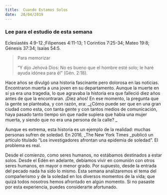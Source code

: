 ```yaml
---
title:  Cuando Estamos Solos
date:  20/04/2019
---
```


### Lee para el estudio de esta semana
Eclesiastés 4:9-12.;Filipenses 4:11-13; 1 Corintios 7:25-34; Mateo 19:8; Génesis 37:34; Isaías 54:5.

> <p>Para memorizar</p>
> “Y dijo Jehová Dios: No es bueno que el hombre esté solo; le haré ayuda idónea para él” (Gén. 2:18).

Hace años se divulgó una historia fascinante pero dolorosa en las noticias. Encontraron muerta a una joven en su departamento. Aunque la muerte en sí ya era una tragedia, lo que agravaba la historia era que falleció diez años antes de que la encontraran. ¡Diez años! En ese momento, la pregunta que la gente se planteaba, y con razón, era: _¿Cómo puede ser que en una gran ciudad como esta, con tanta gente y con tantos medios de comunicación, haya pasado tanto tiempo sin que nadie supiera que había una mujer muerta, y siendo que no era una persona de la calle? _

Aunque es extrema, esta historia es un ejemplo de la realidad: muchas personas sufren de soledad. En 2016, _The New York Times _publicó un artículo titulado “Los investigadores afrontan una epidemia de soledad”. El problema es real.

Desde el comienzo, como seres humanos, no estábamos destinados a estar solos. Desde el Edén en adelante, debíamos vivir en comunión con otros seres humanos, en mayor o menor grado. Por supuesto, desde la entrada del pecado nada ha sido lo mismo. Esta semana analizaremos el tema del compañerismo y de la soledad en los diversos momentos de la vida; que quizá todos nosotros hemos afrontado en algún momento. Si no pasaste por esta experiencia, puedes considerarte afortunado.